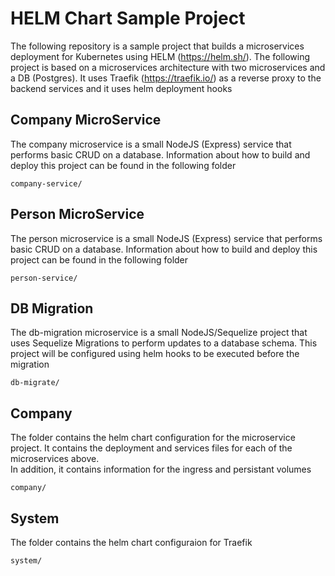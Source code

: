 # HELM Chart Sample Project

The following repository is a sample project that builds a microservices deployment 
for Kubernetes using HELM (https://helm.sh/).  The following project is based on a 
microservices architecture with two microservices and a DB (Postgres).  It uses
Traefik (https://traefik.io/) as a reverse proxy to the backend services and it
uses helm deployment hooks 


## Company MicroService
The company microservice is a small NodeJS (Express) service that performs
basic CRUD on a database.  Information about how to build and deploy this project
can be found in the following folder

```
company-service/
```

## Person MicroService
The person microservice is a small NodeJS (Express) service that performs
basic CRUD on a database.  Information about how to build and deploy this project
can be found in the following folder

```
person-service/
```

## DB Migration
The db-migration microservice is a small NodeJS/Sequelize project that uses
Sequelize Migrations to perform updates to a database schema.  This project
will be configured using helm hooks to be executed before the migration
```
db-migrate/
```

## Company
The folder contains the helm chart configuration for the microservice project. 
It contains the deployment and services files for each of the microservices above.  
In addition, it contains information for the ingress and persistant volumes
```
company/
```

## System
The folder contains the helm chart configuraion for Traefik
```
system/
```